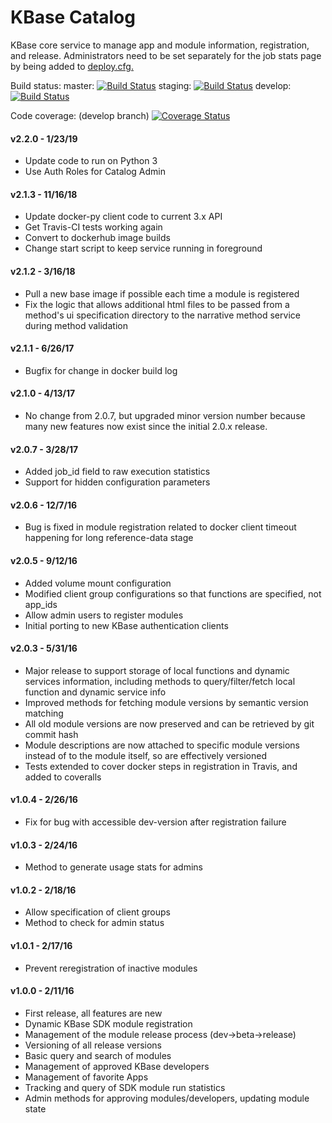 # KBase Catalog

KBase core service to manage app and module information, registration, and release.
Administrators need to be set separately for the job stats page by being added to [deploy.cfg.](https://github.com/kbaseapps/kb_Metrics/blob/master/deploy.cfg)

Build status:
master:  [![Build Status](https://travis-ci.org/kbase/catalog.svg?branch=master)](https://travis-ci.org/kbase/catalog)
staging: [![Build Status](https://travis-ci.org/kbase/catalog.svg?branch=staging)](https://travis-ci.org/kbase/catalog)
develop: [![Build Status](https://travis-ci.org/kbase/catalog.svg?branch=develop)](https://travis-ci.org/kbase/catalog)

Code coverage: (develop branch)
[![Coverage Status](https://coveralls.io/repos/github/kbase/catalog/badge.svg?branch=develop)](https://coveralls.io/github/kbase/catalog?branch=develop)

#### v2.2.0 - 1/23/19
  - Update code to run on Python 3
  - Use Auth Roles for Catalog Admin
  
#### v2.1.3 - 11/16/18
  - Update docker-py client code to current 3.x API
  - Get Travis-CI tests working again
  - Convert to dockerhub image builds
  - Change start script to keep service running in foreground

#### v2.1.2 - 3/16/18
  - Pull a new base image if possible each time a module is registered
  - Fix the logic that allows additional html files to be passed from a method's 
  ui specification directory to the narrative method service during method validation

#### v2.1.1 - 6/26/17
  - Bugfix for change in docker build log

#### v2.1.0 - 4/13/17
  - No change from 2.0.7, but upgraded minor version number because many new features
    now exist since the initial 2.0.x release.

#### v2.0.7 - 3/28/17
  - Added job_id field to raw execution statistics
  - Support for hidden configuration parameters

#### v2.0.6 - 12/7/16
  - Bug is fixed in module registration related to docker client timeout happening 
    for long reference-data stage

#### v2.0.5 - 9/12/16
  - Added volume mount configuration
  - Modified client group configurations so that functions are specified, not app_ids
  - Allow admin users to register modules
  - Initial porting to new KBase authentication clients

#### v2.0.3 - 5/31/16
  - Major release to support storage of local functions and dynamic services information,
    including methods to query/filter/fetch local function and dynamic service info
  - Improved methods for fetching module versions by semantic version matching
  - All old module versions are now preserved and can be retrieved by git commit hash
  - Module descriptions are now attached to specific module versions instead of to
    the module itself, so are effectively versioned
  - Tests extended to cover docker steps in registration in Travis, and added to coveralls

#### v1.0.4 - 2/26/16
  - Fix for bug with accessible dev-version after registration failure

#### v1.0.3 - 2/24/16
  - Method to generate usage stats for admins

#### v1.0.2 - 2/18/16
  - Allow specification of client groups
  - Method to check for admin status

#### v1.0.1 - 2/17/16
  - Prevent reregistration of inactive modules

#### v1.0.0 - 2/11/16
  - First release, all features are new
  - Dynamic KBase SDK module registration
  - Management of the module release process (dev->beta->release)
  - Versioning of all release versions
  - Basic query and search of modules
  - Management of approved KBase developers
  - Management of favorite Apps
  - Tracking and query of SDK module run statistics
  - Admin methods for approving modules/developers, updating module state
